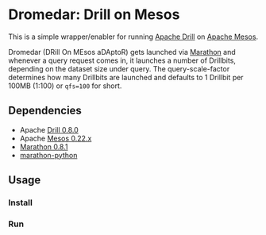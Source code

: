 # Dromedar: Drill on Mesos

This is a simple wrapper/enabler for running [Apache Drill](http://drill.apache.org/) on [Apache Mesos](http://mesos.apache.org/).

Dromedar (DRill On MEsos aDAptoR) gets launched via [Marathon](https://github.com/mesosphere/marathon/) and whenever a query request comes in, it launches a number of Drillbits, depending on the dataset size under query. The query-scale-factor determines how many Drillbits are launched and defaults to 1 Drillbit per 100MB (1:100) or `qfs=100` for short.


## Dependencies

* Apache [Drill 0.8.0](http://getdrill.org/drill/download/apache-drill-0.8.0.tar.gz)
* Apache [Mesos 0.22.x](http://archive.apache.org/dist/mesos/0.22.0/)
* [Marathon 0.8.1](https://github.com/mesosphere/marathon/releases/tag/v0.8.1)
* [marathon-python](https://github.com/thefactory/marathon-python)

## Usage

### Install

### Run